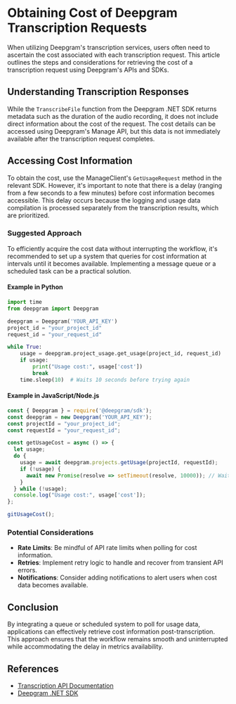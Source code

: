 # Obtaining Cost of Deepgram Transcription Requests

When utilizing Deepgram's transcription services, users often need to ascertain the cost associated with each transcription request. This article outlines the steps and considerations for retrieving the cost of a transcription request using Deepgram's APIs and SDKs.

## Understanding Transcription Responses

While the `TranscribeFile` function from the Deepgram .NET SDK returns metadata such as the duration of the audio recording, it does not include direct information about the cost of the request. The cost details can be accessed using Deepgram's Manage API, but this data is not immediately available after the transcription request completes.

## Accessing Cost Information

To obtain the cost, use the ManageClient's `GetUsageRequest` method in the relevant SDK. However, it's important to note that there is a delay (ranging from a few seconds to a few minutes) before cost information becomes accessible. This delay occurs because the logging and usage data compilation is processed separately from the transcription results, which are prioritized.

### Suggested Approach

To efficiently acquire the cost data without interrupting the workflow, it's recommended to set up a system that queries for cost information at intervals until it becomes available. Implementing a message queue or a scheduled task can be a practical solution.

#### Example in Python
```python
import time
from deepgram import Deepgram

deepgram = Deepgram('YOUR_API_KEY')
project_id = "your_project_id"
request_id = "your_request_id"

while True:
    usage = deepgram.project_usage.get_usage(project_id, request_id)
    if usage:
        print("Usage cost:", usage['cost'])
        break
    time.sleep(10)  # Waits 10 seconds before trying again
```

#### Example in JavaScript/Node.js
```javascript
const { Deepgram } = require('@deepgram/sdk');
const deepgram = new Deepgram('YOUR_API_KEY');
const projectId = "your_project_id";
const requestId = "your_request_id";

const getUsageCost = async () => {
  let usage;
  do {
    usage = await deepgram.projects.getUsage(projectId, requestId);
    if (!usage) {
      await new Promise(resolve => setTimeout(resolve, 10000)); // Waits 10 seconds
    }
  } while (!usage);
  console.log("Usage cost:", usage['cost']);
};

gitUsageCost();
```

### Potential Considerations
- **Rate Limits**: Be mindful of API rate limits when polling for cost information.
- **Retries**: Implement retry logic to handle and recover from transient API errors.
- **Notifications**: Consider adding notifications to alert users when cost data becomes available.

## Conclusion

By integrating a queue or scheduled system to poll for usage data, applications can effectively retrieve cost information post-transcription. This approach ensures that the workflow remains smooth and uninterrupted while accommodating the delay in metrics availability.

## References
- [Transcription API Documentation](https://developers.deepgram.com/docs/getting-started-with-pre-recorded-audio)
- [Deepgram .NET SDK](https://github.com/deepgram/deepgram-dotnet-sdk)